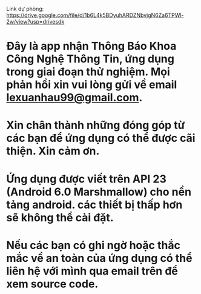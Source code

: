 Link dự phòng: https://drive.google.com/file/d/1b6L4k5BDyuhARDZNbvjgN6Za6TPWl-2w/view?usp=drivesdk
# Đây là app nhận Thông Báo Khoa Công Nghệ Thông Tin, ứng dụng trong giai đoạn thử nghiệm. Mọi phản hồi xin vui lòng gửi về email lexuanhau99@gmail.com.
# Xin chân thành những đóng góp từ các bạn để ứng dụng có thể được cãi thiện. Xin cảm ơn.
# Ứng dụng được viết trên API 23 (Android 6.0 Marshmallow) cho nền tảng android. các thiết bị thấp hơn sẽ không thể cài đặt.
# Nếu các bạn có ghi ngờ hoặc thắc mắc về an toàn của ứng dụng có thể liên hệ với mình qua email trên để xem source code.

